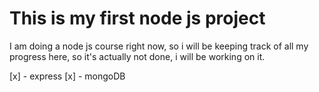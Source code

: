 # This is my first node js project

I am doing a node js course right now, so i will be keeping track of all my progress here, so it's actually not done, i will be working on it.

[x] - express
[x] - mongoDB
